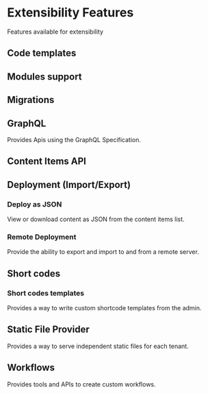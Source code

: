 # Extensibility Features

Features available for extensibility

## Code templates

## Modules support

## Migrations

## GraphQL

Provides Apis using the GraphQL Specification.

## Content Items API

## Deployment (Import/Export) 

### Deploy as JSON

View or download content as JSON from the content items list.

### Remote Deployment

Provide the ability to export and import to and from a remote server.

## Short codes

### Short codes templates

Provides a way to write custom shortcode templates from the admin.

## Static File Provider

Provides a way to serve independent static files for each tenant.

## Workflows

Provides tools and APIs to create custom workflows.
